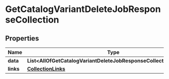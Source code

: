 # GetCatalogVariantDeleteJobResponseCollection

## Properties
Name | Type | Description | Notes
------------ | ------------- | ------------- | -------------
**data** | **List&lt;AllOfGetCatalogVariantDeleteJobResponseCollectionDataItems&gt;** |  | 
**links** | [**CollectionLinks**](CollectionLinks.md) |  |  [optional]
